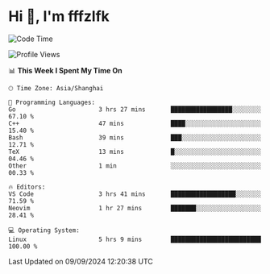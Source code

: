 # Hi 👋, I'm fffzlfk

<!--START_SECTION:waka-->
![Code Time](http://img.shields.io/badge/Code%20Time-969%20hrs%203%20mins-blue)

![Profile Views](http://img.shields.io/badge/Profile%20Views-0-blue)

📊 **This Week I Spent My Time On** 

```text
🕑︎ Time Zone: Asia/Shanghai

💬 Programming Languages: 
Go                       3 hrs 27 mins       █████████████████░░░░░░░░   67.10 % 
C++                      47 mins             ████░░░░░░░░░░░░░░░░░░░░░   15.40 % 
Bash                     39 mins             ███░░░░░░░░░░░░░░░░░░░░░░   12.71 % 
TeX                      13 mins             █░░░░░░░░░░░░░░░░░░░░░░░░   04.46 % 
Other                    1 min               ░░░░░░░░░░░░░░░░░░░░░░░░░   00.33 % 

🔥 Editors: 
VS Code                  3 hrs 41 mins       ██████████████████░░░░░░░   71.59 % 
Neovim                   1 hr 27 mins        ███████░░░░░░░░░░░░░░░░░░   28.41 % 

💻 Operating System: 
Linux                    5 hrs 9 mins        █████████████████████████   100.00 % 
```


 Last Updated on 09/09/2024 12:20:38 UTC
<!--END_SECTION:waka-->
